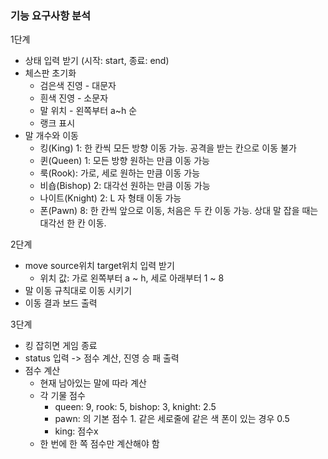 ### 기능 요구사항 분석
1단계
- 상태 입력 받기 (시작: start, 종료: end)
- 체스판 초기화
    - 검은색 진영 - 대문자
    - 흰색 진영 - 소문자
    - 말 위치 - 왼쪽부터 a~h 순
    - 랭크 표시
- 말 개수와 이동
    - 킹(King) 1: 한 칸씩 모든 방향 이동 가능. 공격을 받는 칸으로 이동 불가 
    - 퀸(Queen) 1: 모든 방향 원하는 만큼 이동 가능 
    - 룩(Rook): 가로, 세로 원하는 만큼 이동 가능
    - 비숍(Bishop) 2: 대각선 원하는 만큼 이동 가능
    - 나이트(Knight) 2: L 자 형태 이동 가능
    - 폰(Pawn) 8: 한 칸씩 앞으로 이동, 처음은 두 칸 이동 가능. 상대 말 잡을 때는 대각선 한 칸 이동.

2단계

- move source위치 target위치 입력 받기
  - 위치 값: 가로 왼쪽부터 a ~ h, 세로 아래부터 1 ~ 8
- 말 이동 규칙대로 이동 시키기
- 이동 결과 보드 출력

3단계

- 킹 잡히면 게임 종료
- status 입력 -> 점수 계산, 진영 승 패 출력
- 점수 계산
  - 현재 남아있는 말에 따라 계산
  - 각 기물 점수
    - queen: 9, rook: 5, bishop: 3, knight: 2.5
    - pawn: 의 기본 점수 1. 같은 세로줄에 같은 색 폰이 있는 경우 0.5
    - king: 점수x
  - 한 번에 한 쪽 점수만 계산해야 함
